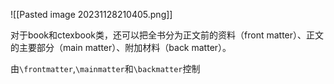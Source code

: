 ![[Pasted image 20231128210405.png]]

对于book和ctexbook类，还可以把全书分为正文前的资料（front matter）、正文的主要部分（main matter）、附加材料（back matter）。

由`\frontmatter`,`\mainmatter`和`\backmatter`控制